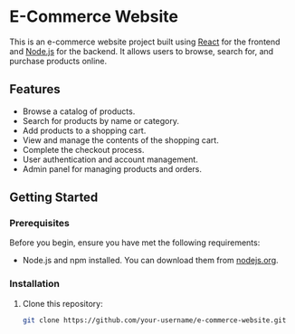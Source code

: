 # E-Commerce Website

This is an e-commerce website project built using [React](https://reactjs.org/) for the frontend and [Node.js](https://nodejs.org/) for the backend. It allows users to browse, search for, and purchase products online.

## Features

- Browse a catalog of products.
- Search for products by name or category.
- Add products to a shopping cart.
- View and manage the contents of the shopping cart.
- Complete the checkout process.
- User authentication and account management.
- Admin panel for managing products and orders.

## Getting Started

### Prerequisites

Before you begin, ensure you have met the following requirements:

- Node.js and npm installed. You can download them from [nodejs.org](https://nodejs.org/).

### Installation

1. Clone this repository:

   ```bash
   git clone https://github.com/your-username/e-commerce-website.git

